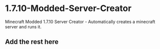 # 1.7.10-Modded-Server-Creator
Minecraft Modded 1.7.10 Server Creator - Automatically creates a minecraft server and runs it.

## Add the rest here
